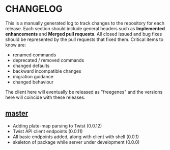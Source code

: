 # CHANGELOG

This is a manually generated log to track changes to the repository for each release. 
Each section should include general headers such as **Implemented enhancements** 
and **Merged pull requests**. All closed issued and bug fixes should be 
represented by the pull requests that fixed them.
Critical items to know are:

 - renamed commands
 - deprecated / removed commands
 - changed defaults
 - backward incompatible changes
 - migration guidance
 - changed behaviour 

The client here will eventually be released as "freegenes" 
and the versions here will coincide with these releases.

## [master](https://github.com/vsoch/freegenes-python/tree/master)
 - Adding plate-map parsing to Twist (0.0.12)
 - Twist API client endpoints (0.0.11)
 - All basic endpoints added, along with client with shell (0.0.1)
 - skeleton of package while server under development (0.0.0)

